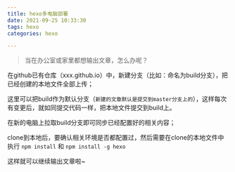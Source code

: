 ```yaml
---
title: hexo多电脑部署
date: 2021-09-25 10:33:30
tags: hexo
categories: hexo

---
```


> 当在办公室或家里都想输出文章，怎么办呢？

在github已有仓库（xxx.github.io）中，新建分支（比如：命名为build分支），把已经创建的本地文件全部上传；

这里可以把build作为默认分支（`新建的文章默认是提交到master分支上的`），这样每次有变更后，就如同提交代码一样，把本地文件提交到build上。

在新的电脑上拉取build分支即可同步已经配置好的相关内容；

clone到本地后，要确认相关环境是否都配置过，然后需要在clone的本地文件中执行 `npm install` 和 `npm install -g hexo` 

这样就可以继续输出文章啦~
